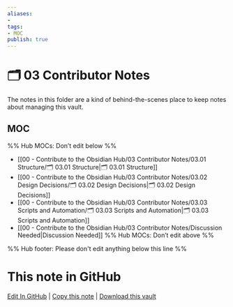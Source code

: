 ```yaml
---
aliases:
- 
tags:
- MOC
publish: true
---
```


# 🗂️ 03 Contributor Notes

The notes in this folder are a kind of behind-the-scenes place to keep notes about managing this vault.

## MOC

%% Hub MOCs: Don’t edit below  %%
-  [[00 - Contribute to the Obsidian Hub/03 Contributor Notes/03.01 Structure/🗂️ 03.01 Structure|🗂️ 03.01 Structure]]
-  [[00 - Contribute to the Obsidian Hub/03 Contributor Notes/03.02 Design Decisions/🗂️ 03.02 Design Decisions|🗂️ 03.02 Design Decisions]]
-  [[00 - Contribute to the Obsidian Hub/03 Contributor Notes/03.03 Scripts and Automation/🗂️ 03.03 Scripts and Automation|🗂️ 03.03 Scripts and Automation]]
-  [[00 - Contribute to the Obsidian Hub/03 Contributor Notes/Discussion Needed|Discussion Needed]]
%% Hub MOCs: Don’t edit above  %%

%% Hub footer: Please don't edit anything below this line %%

# This note in GitHub

<span class="git-footer">[Edit In GitHub](https://github.dev/obsidian-community/obsidian-hub/blob/main/00%20-%20Contribute%20to%20the%20Obsidian%20Hub/03%20Contributor%20Notes/%F0%9F%97%82%EF%B8%8F%2003%20Contributor%20Notes.md "git-hub-edit-note") | [Copy this note](https://raw.githubusercontent.com/obsidian-community/obsidian-hub/main/00%20-%20Contribute%20to%20the%20Obsidian%20Hub/03%20Contributor%20Notes/%F0%9F%97%82%EF%B8%8F%2003%20Contributor%20Notes.md "git-hub-copy-note") | [Download this vault](https://github.com/obsidian-community/obsidian-hub/archive/refs/heads/main.zip "git-hub-download-vault") </span>